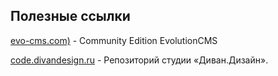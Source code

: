 Полезные ссылки
-------------------------

[evo-cms.com)](http://evo-cms.com)  - Community Edition EvolutionCMS

[code.divandesign.ru](http://code.divandesign.ru) - Репозиторий студии «Диван.Дизайн».
